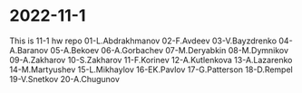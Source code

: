 # 2022-11-1
This is 11-1 hw repo
01-L.Abdrakhmanov
02-F.Avdeev
03-V.Bayzdrenko
04-A.Baranov
05-A.Bekoev
06-A.Gorbachev
07-M.Deryabkin
08-M.Dymnikov
09-A.Zakharov
10-S.Zakharov
11-F.Korinev
12-A.Kutlenkova
13-A.Lazarenko
14-M.Martyushev
15-L.Mikhaylov
16-EK.Pavlov
17-G.Patterson
18-D.Rempel
19-V.Snetkov
20-A.Chugunov

